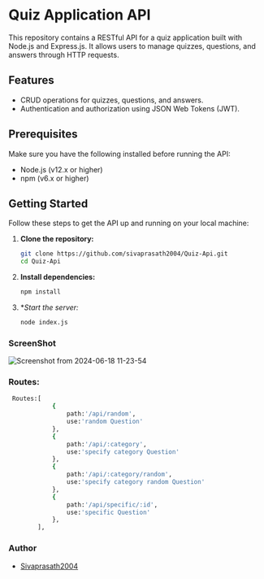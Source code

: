 # Quiz Application API

This repository contains a RESTful API for a quiz application built with Node.js and Express.js. It allows users to manage quizzes, questions, and answers through HTTP requests.

## Features

- CRUD operations for quizzes, questions, and answers.
- Authentication and authorization using JSON Web Tokens (JWT).

## Prerequisites

Make sure you have the following installed before running the API:

- Node.js (v12.x or higher)
- npm (v6.x or higher)

## Getting Started

Follow these steps to get the API up and running on your local machine:

1. **Clone the repository:**

   ```bash
   git clone https://github.com/sivaprasath2004/Quiz-Api.git
   cd Quiz-Api
   
   ```

2. **Install dependencies:**
   ```bash
   npm install
   ```
3. **Start the server:*
   ```bash
   node index.js
   ```
### **ScreenShot**
![Screenshot from 2024-06-18 11-23-54](https://github.com/sivaprasath2004/Quiz-Api/assets/121082414/6cfa531a-355a-4b0c-b40c-05a691c98aaf)

### **Routes:**

```bash
 Routes:[
            {
                path:'/api/random',
                use:'random Question'
            },
            {
                path:'/api/:category',
                use:'specify category Question'
            },
            {
                path:'/api/:category/random',
                use:'specify category random Question'
            },
            {
                path:'/api/specific/:id',
                use:'specific Question'
            },
        ],
```
### **Author**

- [Sivaprasath2004](https://github.com/sivaprasath2004)
